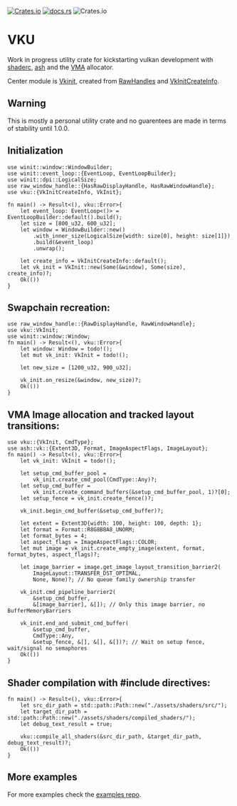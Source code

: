 [<img alt="Crates.io" src="https://img.shields.io/crates/v/vku">](https://crates.io/crates/vku)
[<img alt="docs.rs" src="https://img.shields.io/docsrs/vku">](https://docs.rs/vku/latest/vku/)
<img alt="Crates.io" src="https://img.shields.io/crates/l/vku">

# VKU
Work in progress utility crate for kickstarting vulkan development with [shaderc](https://docs.rs/shaderc/), [ash](https://docs.rs/ash/) and the [VMA](https://docs.rs/vma/) allocator.

Center module is [Vkinit](crate::init::VkInit), created from [RawHandles](https://docs.rs/raw-window-handle/) and [VkInitCreateInfo](crate::create_info::VkInitCreateInfo).

## Warning
This is mostly a personal utility crate and no guarentees are made in terms of stability until 1.0.0.

## Initialization
```rust,no_run
use winit::window::WindowBuilder;
use winit::event_loop::{EventLoop, EventLoopBuilder};
use winit::dpi::LogicalSize;
use raw_window_handle::{HasRawDisplayHandle, HasRawWindowHandle};
use vku::{VkInitCreateInfo, VkInit};

fn main() -> Result<(), vku::Error>{
    let event_loop: EventLoop<()> = EventLoopBuilder::default().build();
    let size = [800_u32, 600_u32];
    let window = WindowBuilder::new()
        .with_inner_size(LogicalSize{width: size[0], height: size[1]})
        .build(&event_loop)
        .unwrap();

    let create_info = VkInitCreateInfo::default();
    let vk_init = VkInit::new(Some(&window), Some(size), create_info)?;
    Ok(())
}
```

## Swapchain recreation:
```rust,no_run
use raw_window_handle::{RawDisplayHandle, RawWindowHandle};
use vku::VkInit;
use winit::window::Window;
fn main() -> Result<(), vku::Error>{
    let window: Window = todo!();
    let mut vk_init: VkInit = todo!();
    
    let new_size = [1200_u32, 900_u32];
    
    vk_init.on_resize(&window, new_size)?;
    Ok(())
}
```

 ## VMA Image allocation and tracked layout transitions:
```rust,no_run
use vku::{VkInit, CmdType};
use ash::vk::{Extent3D, Format, ImageAspectFlags, ImageLayout};
fn main() -> Result<(), vku::Error>{
    let vk_init: VkInit = todo!();
    
    let setup_cmd_buffer_pool =
        vk_init.create_cmd_pool(CmdType::Any)?;
    let setup_cmd_buffer =
        vk_init.create_command_buffers(&setup_cmd_buffer_pool, 1)?[0];
    let setup_fence = vk_init.create_fence()?;
    
    vk_init.begin_cmd_buffer(&setup_cmd_buffer)?;
    
    let extent = Extent3D{width: 100, height: 100, depth: 1};
    let format = Format::R8G8B8A8_UNORM;
    let format_bytes = 4;
    let aspect_flags = ImageAspectFlags::COLOR;
    let mut image = vk_init.create_empty_image(extent, format, format_bytes, aspect_flags)?;
    
    let image_barrier = image.get_image_layout_transition_barrier2(
        ImageLayout::TRANSFER_DST_OPTIMAL,
        None, None)?; // No queue family ownership transfer
    
    vk_init.cmd_pipeline_barrier2(
        &setup_cmd_buffer,
        &[image_barrier], &[]); // Only this image barrier, no BufferMemoryBarriers
    
    vk_init.end_and_submit_cmd_buffer(
        &setup_cmd_buffer,
        CmdType::Any,
        &setup_fence, &[], &[], &[])?; // Wait on setup fence, wait/signal no semaphores
    Ok(())
}
```

## Shader compilation with #include directives:
```rust,no_run
fn main() -> Result<(), vku::Error>{
    let src_dir_path = std::path::Path::new("./assets/shaders/src/");
    let target_dir_path = std::path::Path::new("./assets/shaders/compiled_shaders/");
    let debug_text_result = true;
    
    vku::compile_all_shaders(&src_dir_path, &target_dir_path, debug_text_result)?;
    Ok(())
}
```

## More examples
For more examples check the [examples repo](https://github.com/ArrowMaxGithub/vku-examples).